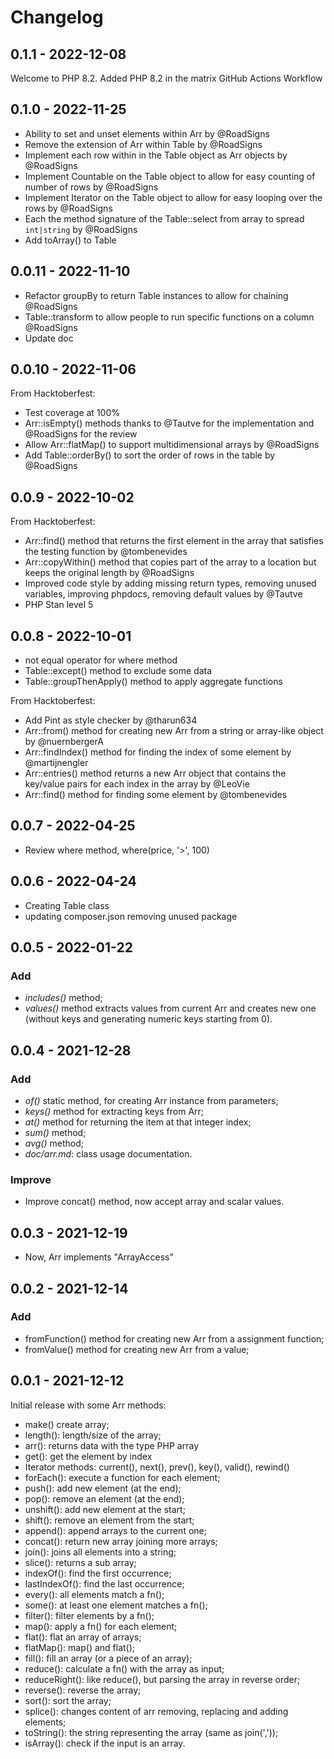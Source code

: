 # Changelog

## 0.1.1 - 2022-12-08
Welcome to PHP 8.2.
Added PHP 8.2 in the matrix GitHub Actions Workflow

## 0.1.0 - 2022-11-25
- Ability to set and unset elements within Arr by @RoadSigns
- Remove the extension of Arr within Table by @RoadSigns
- Implement each row within in the Table object as Arr objects by @RoadSigns
- Implement Countable on the Table object to allow for easy counting of number of rows by @RoadSigns
- Implement Iterator on the Table object to allow for easy looping over the rows by @RoadSigns
- Each the method signature of the Table::select from array to spread `int|string` by @RoadSigns
- Add toArray() to Table

## 0.0.11 - 2022-11-10
- Refactor groupBy to return Table instances to allow for chaining @RoadSigns
- Table::transform to allow people to run specific functions on a column @RoadSigns
- Update doc

## 0.0.10 - 2022-11-06
From Hacktoberfest:
- Test coverage at 100%
- Arr::isEmpty() methods thanks to @Tautve for the implementation and @RoadSigns for the review
- Allow Arr::flatMap() to support multidimensional arrays by @RoadSigns
- Add Table::orderBy() to sort the order of rows in the table by @RoadSigns

## 0.0.9 - 2022-10-02
From Hacktoberfest:
- Arr::find() method that returns the first element in the array that satisfies the testing function by @tombenevides
- Arr::copyWithin() method that copies part of the array to a location but keeps the original length by @RoadSigns
- Improved code style by adding missing return types, removing unused variables, improving phpdocs, removing default values by @Tautve
- PHP Stan level 5

## 0.0.8 - 2022-10-01
- not equal operator for where method
- Table::except() method to exclude some data
- Table::groupThenApply() method to apply aggregate functions

From Hacktoberfest:
- Add Pint as style checker by @tharun634
- Arr::from() method for creating new Arr from a string or array-like object by @nuernbergerA
- Arr::findIndex() method for finding the index of some element by @martijnengler
- Arr::entries() method returns a new Arr object that contains the key/value pairs for each index in the array by @LeoVie
- Arr::find() method for finding some element by @tombenevides


## 0.0.7 - 2022-04-25
- Review where method, where(price, '>', 100)

## 0.0.6 - 2022-04-24
- Creating Table class
- updating composer.json removing unused package

## 0.0.5 - 2022-01-22
### Add
- *includes()* method;
- *values()* method extracts values from current Arr and creates new one (without keys and generating numeric keys starting from 0).

## 0.0.4 - 2021-12-28
### Add
- *of()* static method, for creating Arr instance from parameters;
- *keys()* method for extracting keys from Arr;
- *at()* method for returning the item at that integer index;
- *sum()* method;
- *avg()* method;
- *doc/arr.md*: class usage documentation.

### Improve
- Improve concat() method, now accept array and scalar values.

## 0.0.3 - 2021-12-19
- Now, Arr implements "ArrayAccess"

## 0.0.2 - 2021-12-14
### Add
- fromFunction() method for creating new Arr from a assignment function;
- fromValue() method for creating new Arr from a value;

## 0.0.1 - 2021-12-12
Initial release with some Arr methods:
- make() create array;
- length(): length/size of the array;
- arr(): returns data with the type PHP array
- get(): get the element by index
- Iterator methods: current(), next(), prev(), key(), valid(), rewind()
- forEach(): execute a function for each element;
- push(): add new element (at the end);
- pop(): remove an element (at the end);
- unshift(): add new element at the start;
- shift(): remove an element from the start;
- append(): append arrays to the current one;
- concat(): return new array joining more arrays;
- join(): joins all elements into a string;
- slice(): returns a sub array;
- indexOf(): find the first occurrence;
- lastIndexOf(): find the last occurrence;
- every(): all elements match a fn();
- some(): at least one element matches a fn();
- filter(): filter elements by a fn();
- map(): apply a fn() for each element;
- flat(): flat an array of arrays;
- flatMap(): map() and flat();
- fill(): fill an array (or a piece of an array);
- reduce(): calculate a fn() with the array as input;
- reduceRight(): like reduce(), but parsing the array in reverse order;
- reverse(): reverse the array;
- sort(): sort the array;
- splice(): changes content of arr removing, replacing and adding elements;
- toString(): the string representing the array (same as join(','));
- isArray(): check if the input is an array.
